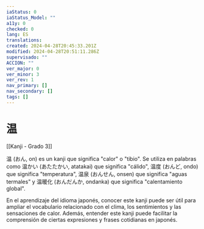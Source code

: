 ```yaml
---
iaStatus: 0
iaStatus_Model: ""
a11y: 0
checked: 0
lang: ES
translations: 
created: 2024-04-28T20:45:33.201Z
modified: 2024-04-28T20:51:11.286Z
supervisado: ""
ACCION: ""
ver_major: 0
ver_minor: 3
ver_rev: 1
nav_primary: []
nav_secondary: []
tags: []
---
```

# 温

[[Kanji - Grado 3]]

温 (おん, on) es un kanji que significa "calor" o "tibio". Se utiliza en palabras como 温かい (あたたかい, atatakai) que significa "cálido", 温度 (おんど, ondo) que significa "temperatura", 温泉 (おんせん, onsen) que significa "aguas termales" y 温暖化 (おんだんか, ondanka) que significa "calentamiento global".

En el aprendizaje del idioma japonés, conocer este kanji puede ser útil para ampliar el vocabulario relacionado con el clima, los sentimientos y las sensaciones de calor. Además, entender este kanji puede facilitar la comprensión de ciertas expresiones y frases cotidianas en japonés.
